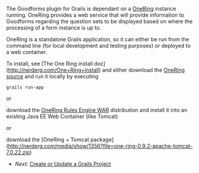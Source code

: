 The Goodforms plugin for Grails is dependant on a [OneRing](http://nerderg.com/One+Ring) instance running.  OneRing provides a web service
that will provide information to Goodforms regarding the question sets to be displayed based on where the processing
of a form instance is up to.

OneRing is a standalone Grails application, so it can either be run from the command line (for local development and testing
purposes) or deployed to a web container.

To install, see [The One Ring install doc] (http://nerderg.com/One+Ring+install) and either download the
[OneRing source](https://github.com/pmcneil/One-Ring) and run it locally by executing

    grails run-app

or

download the [OneRing Rules Engine WAR](http://nerderg.com/media/show/1295?file=rulesEngine-0.7.war) distribution and install it
into an existing Java EE Web Container (like Tomcat)

or

download the [OneRing + Tomcat package] (http://nerderg.com/media/show/1356?file=one-ring-0.9.2-apache-tomcat-7.0.22.zip)

* _Next_: [Create or Update a Grails Project](##03-CreateOrUpdateGrailsProject.md##)